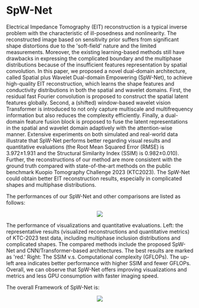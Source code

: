 # SpW-Net

Electrical Impedance Tomography (EIT) reconstruction is a typical inverse problem with the characteristic of ill-posedness and nonlinearity. The reconstructed image based on sensitivity prior suffers from significant shape distortions due to the 'soft-field' nature and the limited measurements. Moreover, the existing learning-based methods still have drawbacks in expressing the complicated boundary and the multiphase distributions because of the insufficient features representation by spatial convolution. In this paper, we proposed a novel dual-domain architecture, called Spatial plus Wavelet Dual-domain Empowering (SpW-Net), to achieve high-quality EIT reconstruction, which learns the shape features and conductivity distributions in both the spatial and wavelet domains. First, the residual fast Fourier convolution is proposed to construct the spatial latent features globally. Second, a (shifted) window-based wavelet vision Transformer is introduced to not only capture multiscale and multifrequency information but also reduces the complexity efficiently. Finally, a dual-domain feature fusion block is proposed to fuse the latent representations in the spatial and wavelet domain adaptively with the attention-wise manner. Extensive experiments on both simulated and real-world data illustrate that SpW-Net performs better regarding visual results and quantitative evaluations (the Root Mean Squared Error (RMSE) is 3.972±1.931 and the Structural Similarity Index (SSIM) is 0.982±0.010). Further, the reconstructions of our method are more consistent with the ground truth compared with state-of-the-art methods on the public benchmark Kuopio Tomography Challenge 2023 (KTC2023). The SpW-Net could obtain better EIT reconstruction results, especially in complicated shapes and multiphase distributions.

The performances of our SpW-Net and other comparisons are listed as follows:

<div align="center">
  <img src="https://github.com/Wangzc420/SpW-Net/blob/main/Image/Overall%20Performance.png">
</div>

The performance of visualizations and quantitative evaluations. Left: the representative results (visualized reconstructions and quantitative metrics) of KTC-2023 test data, including multiphase inclusion distributions and complicated shapes. The compared methods include the proposed SpW-Net and CNN/Transformer-based architectures. The best results are marked as 'red.' Right: The SSIM v.s. Computational complexity (GFLOPs). The up-left area indicates better performance with higher SSIM and fewer GFLOPs. Overall, we can observe that SpW-Net offers improving visualizations and metrics and less GPU consumption with faster imaging speed.

The overall Framework of SpW-Net is:
<div align="center">
  <img src="https://github.com/Wangzc420/SpW-Net/blob/main/Image/SpW-Net%20Framework.png">
</div>



